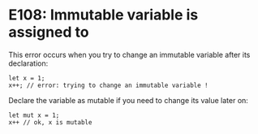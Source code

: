# E108: Immutable variable is assigned to

This error occurs when you try to change an immutable variable after its 
declaration:

```
let x = 1;
x++; // error: trying to change an immutable variable !
```

Declare the variable as mutable if you need to change its value later on:

```
let mut x = 1;
x++ // ok, x is mutable
```
